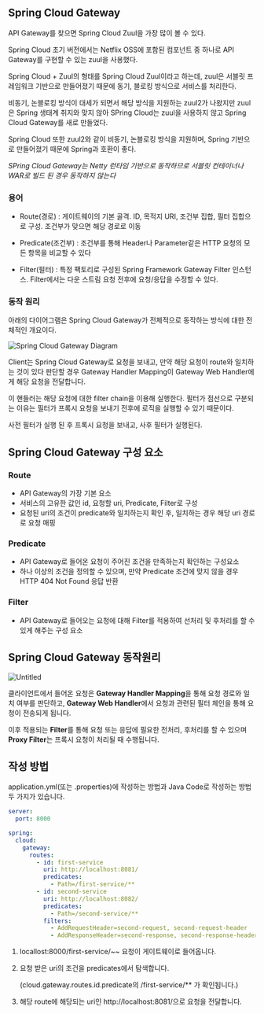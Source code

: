 ## Spring Cloud Gateway

API Gateway를 찾으면 Spring Cloud Zuul을 가장 많이 볼 수 있다. 

Spring Cloud 초기 버전에서는 Netflix OSS에 포함된 컴포넌트 중 하나로 API Gateway를 구현할 수 있는 zuul을 사용했다.

Spring Cloud + Zuul의 형태를 Spring Cloud Zuul이라고 하는데, zuul은 서블릿 프레임워크 기반으로 만들어졌기 때문에 동기, 블로킹 방식으로 서비스를 처리한다.

비동기, 논블로킹 방식이 대세가 되면서 해당 방식을 지원하는 zuul2가 나왔지만 zuul은 Spring 생태계 취지와 맞지 않아 SPring Cloud는 zuul을 사용하지 않고 Spring Cloud Gateway를 새로 만들었다.

Spring Cloud 또한 zuul2와 같이 비동기, 논블로킹 방식을 지원하며, Spring 기반으로 만들어졌기 때문에 Spring과 호환이 좋다. 

*SPring Cloud Gateway는 Netty 런타임 기반으로 동작하므로 서블릿 컨테이너나 WAR로 빌드 된 경우 동작하지 않는다*


### 용어
- Route(경로) : 게이트웨이의 기본 골격. ID, 목적지 URI, 조건부 집합, 필터 집합으로 구성. 조건부가 맞으면 해당 경로로 이동

- Predicate(조건부) : 조건부를 통해 Header나 Parameter같은 HTTP 요청의 모든 항목을 비교할 수 있다

- Filter(필터) : 특정 팩토리로 구성된 Spring Framework Gateway Filter 인스턴스. Filter에서는 다운 스트림 요청 전후에 요청/응답을 수정할 수 있다.




### 동작 원리
아래의 다이어그램은 Spring Cloud Gateway가 전체적으로 동작하는 방식에 대한 전체적인 개요이다.

![Spring Cloud Gateway Diagram](https://docs.spring.io/spring-cloud-gateway/docs/current/reference/html/images/spring_cloud_gateway_diagram.png)

Client는 Spring Cloud Gateway로 요청을 보내고, 만약 해당 요청이 route와 일치하는 것이 있다 판단할 경우 Gateway Handler Mapping이 Gateway Web Handler에게 해당 요청을 전달합니다. 

이 핸들러는 해당 요청에 대한 filter chain을 이용해 실행한다. 필터가 점선으로 구분되는 이유는 필터가 프록시 요청을 보내기 전후에 로직을 실행할 수 있기 때문이다.

사전 필터가 실행 된 후 프록시 요청을 보내고, 사후 필터가 실행된다.


## Spring Cloud Gateway 구성 요소

### Route

- API Gateway의 가장 기본 요소
- 서비스의 고유한 값인 id, 요청할 uri, Predicate, Filter로 구성
- 요청된 uri의 조건이 predicate와 일치하는지 확인 후, 일치하는 경우 해당 uri 경로로 요청 매핑

### Predicate

- API Gateway로 들어온 요청이 주어진 조건을 만족하는지 확인하는 구성요소
- 하나 이상의 조건을 정의할 수 있으며, 만약 Predicate 조건에 맞지 않을 경우 HTTP 404 Not Found 응답 반환

### Filter

- API  Gateway로 들어오는 요청에 대해 Filter를 적용하여 선처리 및 후처리를 할 수 있게 해주는 구성 요소

## Spring Cloud Gateway 동작원리

![Untitled](https://s3-us-west-2.amazonaws.com/secure.notion-static.com/254ee0a6-0b47-484d-ab61-4c597110e5c2/Untitled.png)

클라이언트에서 들어온 요청은 **Gateway Handler Mapping**을 통해 요청 경로와 일치 여부를 판단하고, **Gateway Web Handler**에서 요청과 관련된 필터 체인을 통해 요청이 전송되게 됩니다. 

이후 적용되는 **Filter**를 통해 요청 또는 응답에 필요한 전처리, 후처리를 할 수 있으며 **Proxy Filter**는 프록시 요청이 처리될 때 수행됩니다.

## 작성 방법

application.yml(또는 .properties)에 작성하는 방법과 Java Code로 작성하는 방법 두 가지가 있습니다.

```yaml
server:
  port: 8000

spring:
  cloud:
    gateway:
      routes:
        - id: first-service
          uri: http://localhost:8081/
          predicates:
            - Path=/first-service/**
        - id: second-service
          uri: http://localhost:8082/
          predicates:
            - Path=/second-service/**
          filters:
            - AddRequestHeader=second-request, second-request-header
            - AddResponseHeader=second-response, second-response-header
```

1. locallost:8000/first-service/~~ 요청이 게이트웨이로 들어옵니다.
2. 요청 받은 uri의 조건을 predicates에서 탐색합니다.
    
    (cloud.gateway.routes.id.predicate의 /first-service/** 가 확인됩니다.)
    
3. 해당 route에 해당되는 uri인 http://localhost:8081/으로 요청을 전달합니다.
